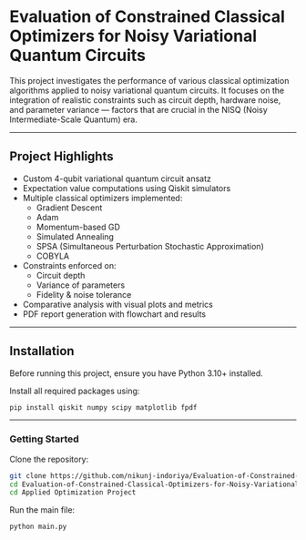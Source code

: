 # Evaluation of Constrained Classical Optimizers for Noisy Variational Quantum Circuits

This project investigates the performance of various classical optimization algorithms applied to noisy variational quantum circuits. It focuses on the integration of realistic constraints such as circuit depth, hardware noise, and parameter variance — factors that are crucial in the NISQ (Noisy Intermediate-Scale Quantum) era.

---

##  Project Highlights

- Custom 4-qubit variational quantum circuit ansatz
- Expectation value computations using Qiskit simulators
- Multiple classical optimizers implemented:
  - Gradient Descent
  - Adam
  - Momentum-based GD
  - Simulated Annealing
  - SPSA (Simultaneous Perturbation Stochastic Approximation)
  - COBYLA
- Constraints enforced on:
  - Circuit depth
  - Variance of parameters
  - Fidelity & noise tolerance
- Comparative analysis with visual plots and metrics
- PDF report generation with flowchart and results

---

##  Installation

Before running this project, ensure you have Python 3.10+ installed.

Install all required packages using:

```bash
pip install qiskit numpy scipy matplotlib fpdf
```
---

###  Getting Started

Clone the repository:

```bash
git clone https://github.com/nikunj-indoriya/Evaluation-of-Constrained-Classical-Optimizers-for-Noisy-Variational-Quantum-Circuits.git
cd Evaluation-of-Constrained-Classical-Optimizers-for-Noisy-Variational-Quantum-Circuits
cd Applied Optimization Project
```
Run the main file:
```bash
python main.py
```

